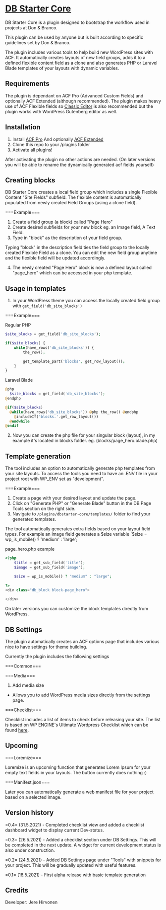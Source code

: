 # [DB Starter Core](https://www.donbranco.fi/)

DB Starter Core is a plugin designed to bootstrap the workflow used in projects at Don & Branco.

This plugin can be used by anyone but is built according to specific guidelines set by Don & Branco.

The plugin includes various tools to help build new WordPress sites with ACF. It automatically creates layouts of new field groups, adds it to a defined flexible content field as a clone and also generates PHP or Laravel Blade templates of your layouts with dynamic variables.

## Requirements

The plugin is dependant on ACF Pro (Advanced Custom Fields) and optionally ACF Extended (although recommended). The plugin makes heavy use of ACF Flexible fields so [Classic Editor](https://wordpress.org/plugins/classic-editor/) is also recommended but the plugin works with WordPress Gutenberg editor as well.

## Installation

1. Install [ACF Pro](https://www.advancedcustomfields.com/) And optionally [ACF Extended](https://wordpress.org/plugins/acf-extended/)
2. Clone this repo to your /plugins folder
3. Activate all plugins!

After activating the plugin no other actions are needed. (On later versions you will be able to rename the dynamically generated acf fields yourself)

## Creating blocks

DB Starter Core creates a local field group which includes a single Flexible Content "Site Fields" subfield. The flexible content is automatically populated from newly created Field Groups (using a clone field).

===Example===

1. Create a field group (a block) called "Page Hero"
2. Create desired subfields for your new block eg. an Image field, A Text Field.
3. Type in "block" as the description of your field group.

Typing "block" in the description field ties the field group to the locally created Flexible Field as a clone. You can edit the new field group anytime and the flexible field will be updated accordingly. 

4. The newly created "Page Hero" block is now a defined layout called "page_hero" which can be accessed in your php template.

## Usage in templates

1. In your WordPress theme you can access the locally created field group with `get_field('db_site_blocks')`

===Example===

Regular PHP
```php
$site_blocks = get_field('db_site_blocks');

if($site_blocks) {
    while(have_rows('db_site_blocks')) {
        the_row();

        get_template_part('blocks', get_row_layout());
    }
}
```

Laravel Blade
```php
@php
  $site_blocks = get_field('db_site_blocks');
@endphp

@if($site_blocks)
  @while(have_rows('db_site_blocks')) @php the_row() @endphp
    @includeIf('blocks.'.get_row_layout())
  @endwhile
@endif
```

2. Now you can create the php file for your singular block (layout), in my example it's located in blocks folder.
eg. (blocks/page_hero.blade.php)

## Template generation

The tool includes an option to automatically generate php templates from your site layouts. To access the tools you need to have an .ENV file in your project root with WP_ENV set as "development". 

===Example===

1. Create a page with your desired layout and update the page.
2. Click on "Generate PHP" or "Generate Blade" button in the DB Page Tools section on the right side.
3. Navigate to `/plugins/dbstarter-core/templates/` folder to find your generated templates.

The tool automatically generates extra fields based on your layout field types. For example an image field generates a $size variable `$size = wp_is_mobile() ? 'medium' : 'large';`

page_hero.php example
```php
<?php
    $title = get_sub_field('title');
    $image = get_sub_field('image'); 

    $size = wp_is_mobile() ? "medium" : "large";
	
?>
<div class="db_block block-page_hero">

</div>
```

On later versions you can customize the block templates directly from WordPress.

## DB Settings

The plugin automatically creates an ACF options page that includes various nice to have settings for theme building. 

Currently the plugin includes the following settings

===Common===

===Media===

1. Add media size
- Allows you to add WordPress media sizes directly from the settings page.

===Checklist===

Checklist includes a list of items to check before releasing your site. The list is based on WP ENGINE's Ultimate Wordpress Checklist which can be found [here](https://wpengine.com/wp-content/uploads/2016/03/WP-EBK-PreLaunchCheck-Torque-v05-PUB.pdf).

## Upcoming

===Loremize===

Loremize is an upcoming function that generates Lorem Ipsum for your empty text fields in your layouts. The button currently does nothing :)

===Manifest.json===

Later you can automatically generate a web manifest file for your project based on a selected image.

## Version history

=0.4= (31.5.2021) - Completed checklist view and added a checklist dashboard widget to display current Dev-status.

=0.3= (26.5.2021) - Added a checklist section under DB Settings. This will be completed in the next update. A widget for current development status is also under construction.

=0.2= (24.5.2021) - Added DB Settings page under "Tools" with snippets for your project. This will be gradually updated with useful features.

=0.1= (18.5.2021) - First alpha release with basic template generation

## Credits

Developer: Jere Hirvonen
